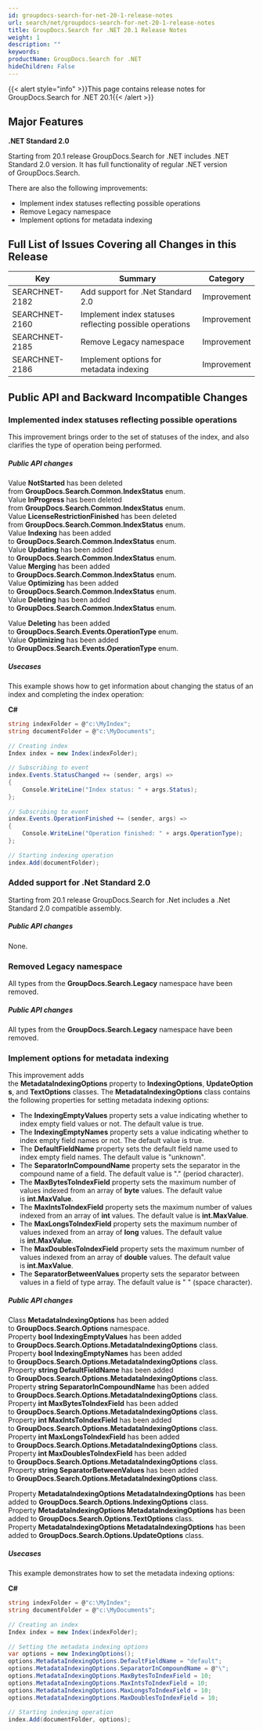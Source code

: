 ```yaml
---
id: groupdocs-search-for-net-20-1-release-notes
url: search/net/groupdocs-search-for-net-20-1-release-notes
title: GroupDocs.Search for .NET 20.1 Release Notes
weight: 1
description: ""
keywords: 
productName: GroupDocs.Search for .NET
hideChildren: False
---
```

  

{{< alert style="info" >}}This page contains release notes for GroupDocs.Search for .NET 20.1{{< /alert >}}

## Major Features

**.NET Standard 2.0**

Starting from 20.1 release GroupDocs.Search for .NET includes .NET Standard 2.0 version. It has full functionality of regular .NET version of GroupDocs.Search.

There are also the following improvements:

*   Implement index statuses reflecting possible operations
*   Remove Legacy namespace
*   Implement options for metadata indexing

## Full List of Issues Covering all Changes in this Release

| Key | Summary | Category |
| --- | --- | --- |
| SEARCHNET-2182 | Add support for .Net Standard 2.0 | Improvement |
| SEARCHNET-2160 | Implement index statuses reflecting possible operations | Improvement |
| SEARCHNET-2185 | Remove Legacy namespace | Improvement |
| SEARCHNET-2186 | Implement options for metadata indexing | Improvement |

## Public API and Backward Incompatible Changes

### Implemented index statuses reflecting possible operations

This improvement brings order to the set of statuses of the index, and also clarifies the type of operation being performed.

##### Public API changes

Value **NotStarted** has been deleted from **GroupDocs.Search.Common.IndexStatus** enum.  
Value **InProgress** has been deleted from **GroupDocs.Search.Common.IndexStatus** enum.  
Value **LicenseRestrictionFinished** has been deleted from **GroupDocs.Search.Common.IndexStatus** enum.  
Value **Indexing** has been added to **GroupDocs.Search.Common.IndexStatus** enum.  
Value **Updating** has been added to **GroupDocs.Search.Common.IndexStatus** enum.  
Value **Merging** has been added to **GroupDocs.Search.Common.IndexStatus** enum.  
Value **Optimizing** has been added to **GroupDocs.Search.Common.IndexStatus** enum.  
Value **Deleting** has been added to **GroupDocs.Search.Common.IndexStatus** enum.

Value **Deleting** has been added to **GroupDocs.Search.Events.OperationType** enum.  
Value **Optimizing** has been added to **GroupDocs.Search.Events.OperationType** enum.

##### Usecases

This example shows how to get information about changing the status of an index and completing the index operation:

**C#**

```csharp
string indexFolder = @"c:\MyIndex";
string documentFolder = @"c:\MyDocuments";
 
// Creating index
Index index = new Index(indexFolder);
 
// Subscribing to event
index.Events.StatusChanged += (sender, args) =>
{
    Console.WriteLine("Index status: " + args.Status);
};
 
// Subscribing to event
index.Events.OperationFinished += (sender, args) =>
{
    Console.WriteLine("Operation finished: " + args.OperationType);
};
 
// Starting indexing operation
index.Add(documentFolder);
```

### Added support for .Net Standard 2.0

Starting from 20.1 release GroupDocs.Search for .Net includes a .Net Standard 2.0 compatible assembly.

##### Public API changes

None.

### Removed Legacy namespace

All types from the **GroupDocs.Search.Legacy** namespace have been removed.

##### Public API changes

All types from the **GroupDocs.Search.Legacy** namespace have been removed.

### Implement options for metadata indexing

This improvement adds the **MetadataIndexingOptions** property to **IndexingOptions**, ****UpdateOptions****, and ******TextOptions****** classes. The **MetadataIndexingOptions** class contains the following properties for setting metadata indexing options:

*   The **IndexingEmptyValues** property sets a value indicating whether to index empty field values or not. The default value is true.
*   The **IndexingEmptyNames** property sets a value indicating whether to index empty field names or not. The default value is true.
*   The **DefaultFieldName** property sets the default field name used to index empty field names. The default value is "unknown".
*   The **SeparatorInCompoundName** property sets the separator in the compound name of a field. The default value is "." (period character).
*   The **MaxBytesToIndexField** property sets the maximum number of values indexed from an array of **byte** values. The default value is **int.MaxValue**.
*   The **MaxIntsToIndexField** property sets the maximum number of values indexed from an array of **int** values. The default value is **int.MaxValue**.
*   The **MaxLongsToIndexField** property sets the maximum number of values indexed from an array of **long** values. The default value is **int.MaxValue**.
*   The **MaxDoublesToIndexField** property sets the maximum number of values indexed from an array of **double** values. The default value is **int.MaxValue**.
*   The **SeparatorBetweenValues** property sets the separator between values in a field of type array. The default value is " " (space character).

##### Public API changes

Class **MetadataIndexingOptions** has been added to **GroupDocs.Search.Options** namespace.  
Property **bool IndexingEmptyValues** has been added to **GroupDocs.Search.Options.**MetadataIndexingOptions**** class.  
Property **bool IndexingEmptyNames** has been added to **GroupDocs.Search.Options.**MetadataIndexingOptions**** class.  
Property **string DefaultFieldName** has been added to **GroupDocs.Search.Options.**MetadataIndexingOptions**** class.  
Property **string SeparatorInCompoundName** has been added to **GroupDocs.Search.Options.**MetadataIndexingOptions**** class.  
Property **int MaxBytesToIndexField** has been added to **GroupDocs.Search.Options.**MetadataIndexingOptions**** class.  
Property **int MaxIntsToIndexField** has been added to **GroupDocs.Search.Options.**MetadataIndexingOptions**** class.  
Property **int MaxLongsToIndexField** has been added to **GroupDocs.Search.Options.**MetadataIndexingOptions**** class.  
Property **int MaxDoublesToIndexField** has been added to **GroupDocs.Search.Options.**MetadataIndexingOptions**** class.  
Property **string SeparatorBetweenValues** has been added to **GroupDocs.Search.Options.**MetadataIndexingOptions**** class.

Property **MetadataIndexingOptions MetadataIndexingOptions** has been added to **GroupDocs.Search.Options.IndexingOptions** class.  
Property **MetadataIndexingOptions MetadataIndexingOptions** has been added to **GroupDocs.Search.Options.TextOptions** class.  
Property **MetadataIndexingOptions MetadataIndexingOptions** has been added to **GroupDocs.Search.Options.UpdateOptions** class.

##### Usecases

This example demonstrates how to set the metadata indexing options:

**C#**

```csharp
string indexFolder = @"c:\MyIndex";
string documentFolder = @"c:\MyDocuments";
 
// Creating an index
Index index = new Index(indexFolder);
 
// Setting the metadata indexing options
var options = new IndexingOptions();
options.MetadataIndexingOptions.DefaultFieldName = "default";
options.MetadataIndexingOptions.SeparatorInCompoundName = @"\";
options.MetadataIndexingOptions.MaxBytesToIndexField = 10;
options.MetadataIndexingOptions.MaxIntsToIndexField = 10;
options.MetadataIndexingOptions.MaxLongsToIndexField = 10;
options.MetadataIndexingOptions.MaxDoublesToIndexField = 10;
 
// Starting indexing operation
index.Add(documentFolder, options);
```
